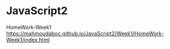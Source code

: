 # JavaScript2

HomeWork-Week1   https://mahmoudaboc.github.io/JavaScript2/Week1/HomeWork-Week1/index.html
